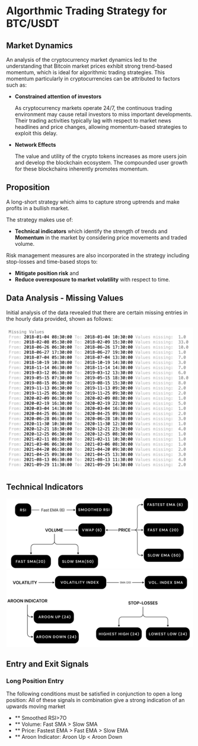 
# Algorthmic Trading Strategy for BTC/USDT

## Market Dynamics

An analysis of the cryptocurrency market dynamics led to the understanding that Bitcoin market prices exhibit strong trend-based momentum, which is ideal for algorithmic trading strategies. This momentum particularly in cryptocurrencies can be attributed to factors such as:

- **Constrained attention of investors**
  
  As cryptocurrency markets operate 24/7, the continuous trading environment may cause retail investors to miss important developments. Their trading activities typically lag with respect to market news headlines and price changes, allowing momentum-based strategies to exploit this delay.

- **Network Effects**
  
  The value and utility of the crypto tokens increases as more users join and develop the blockchain ecosystem. The compounded user growth for these blockchains inherently promotes momentum.

## Proposition

A long-short strategy which aims to capture strong uptrends and make profits in a bullish market.

The strategy makes use of:
- **Technical indicators** which identify the strength of trends and **Momentum** in the market by considering price movements and traded volume.

Risk management measures are also incorporated in the strategy including stop-losses and time-based stops to:
- **Mitigate position risk** and
- **Reduce overexposure to market volatility** with respect to time.

## Data Analysis - Missing Values

Initial analysis of the data revealed that there are certain missing entries in the hourly data provided, shown as follows:

![missing_data](https://github.com/sarthakkapoor44/Inter_iit_12.0/blob/main/assets/missing_data)

## Technical Indicators
![missing_data](https://github.com/sarthakkapoor44/Inter_iit_12.0/blob/main/assets/indicator1.png)
![missing_data](https://github.com/sarthakkapoor44/Inter_iit_12.0/blob/main/assets/indicator2.png)

## Entry and Exit Signals
### Long Position Entry
  The following conditions must be satisfied in conjunction to open a long position:
All of these signals in combination give a strong indication of an upwards moving market
- ** Smoothed RSI>7O
- ** Volume: Fast SMA > Slow SMA
- ** Price: Fastest EMA > Fast EMA > Slow EMA
- ** Aroon Indicator: Aroon Up < Aroon Down
